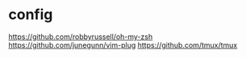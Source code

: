 # config

https://github.com/robbyrussell/oh-my-zsh
https://github.com/junegunn/vim-plug
https://github.com/tmux/tmux

